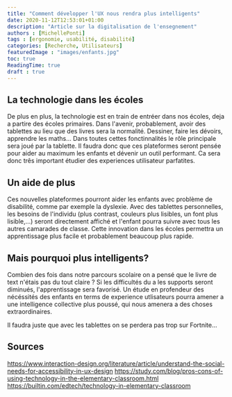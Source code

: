 ```yaml
---
title: "Comment développer l'UX nous rendra plus intelligents"
date: 2020-11-12T12:53:01+01:00
description: "Article sur la digitalisation de l'ensegnement"
authors : [MichellePonti]
tags : [ergonomie, usabilité, disabilité]
categories: [Recherche, Utilisateurs]
featuredImage : "images/enfants.jpg"
toc: true
ReadingTime: true
draft : true
---
```


## La technologie dans les écoles 
De plus en plus, la technologie est en train de entréer dans nos écoles, deja a partire des écoles primaires. 
Dans l'avenir, probablement, avoir des tablettes au lieu que des livres sera la normalité. Dessiner, faire les dévoirs, apprendre les maths... Dans toutes cettes fonctinnalités le rôle principale sera joué par la tablette. Il faudra donc que ces plateformes seront pensée pour aider au maximum les enfants et dévenir un outil performant. Ca sera donc três important étudier des experiences utilisateur parfatites. 

## Un aide de plus 
Ces nouvelles plateformes pourront aider les enfants avec problème de disabilité, comme par exemple la dyslexie. Avec des tablettes personnelles, les besoins de l'individu (plus contrast, couleurs plus lisibles, un font plus lisible,...) seront directement affiché et l'enfant pourra suivre avec tous les autres camarades de classe. Cette innovation dans les écoles permettra un apprentissage plus facile et probablement beaucoup plus rapide.

## Mais pourquoi plus intelligents?
Combien des fois dans notre parcours scolaire on a pensé que le livre de text n'étais pas du tout claire ? Si les difficultés du a les supports seront diminués, l'apprentissage sera favorisé. Un étude en profendeur des nécéssités des enfants en terms de experience utlisateurs pourra amener a une intelligence collective plus poussé, qui nous amenera a des choses extraordinaires. 

Il faudra juste que avec les tablettes on se perdera pas trop sur Fortnite...

## Sources
https://www.interaction-design.org/literature/article/understand-the-social-needs-for-accessibility-in-ux-design
https://study.com/blog/pros-cons-of-using-technology-in-the-elementary-classroom.html
https://builtin.com/edtech/technology-in-elementary-classroom



